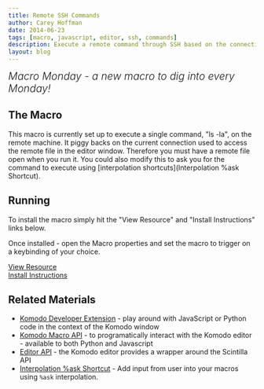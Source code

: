 ```yaml
---
title: Remote SSH Commands
author: Carey Hoffman
date: 2014-06-23
tags: [macro, javascript, editor, ssh, commands]
description: Execute a remote command through SSH based on the connection to a remote file in the editor
layout: blog
---
```


<div class="centered">
<h2 style="font-weight: 300; margin: 10px 0 25px 0"><em>Macro Monday - a new macro to dig into every Monday!</em></h2>
</div>

## The Macro

This macro is currently set up to execute a single command, "ls -la", on the remote
machine.  It piggy backs on the current connection used to access the remote file
in the editor window.  Therefore you must have a remote file open when you run it.
You could also modify this to ask you for the command to execute using [interpolation shortcuts](Interpolation %ask Shortcut).

## Running

To install the macro simply hit the "View Resource" and "Install Instructions"
links below.

Once installed - open the Macro properties and set the macro to trigger on a
keybinding of your choice.

<div class="centered">
    <div class="spacer"></div>
    <a href="http://komodoide.com/resources/macros/toddw-as--bracewrapselection/" class="button big primary">
        <i class="icon icon-eye"></i>
        View Resource
    </a>
    <div class="spacer-half"></div>
    <span>
        <i class="icon icon-question"></i>
        <a href="http://komodoide.com/resources/install-instructions/#pane-macro" target="_blank">Install Instructions</a>
    </span>
</div>

## Related Materials

* [Komodo Developer Extension][] - play around with JavaScript or Python code in
  the context of the Komodo window
* [Komodo Macro API][] - to programatically interact with the Komodo editor -
  available to both Python and Javascript
* [Editor API][] - the Komodo editor provides a wrapper around the Scintilla API
* [Interpolation %ask Shortcut][] - Add input from user into your macros using ```%ask```
interpolation.


[Komodo Developer Extension]: /framed/?http://community.activestate.com/node/1824
[Komodo Macro API]: /framed/?http://docs.activestate.com/komodo/8.5/macroapi.html
[Editor API]: http://www.scintilla.org/ScintillaDoc.html
[Interpolation %ask Shortcut]:http://docs.activestate.com/komodo/8.5/shortcuts.html#shortcuts_askcode_options
